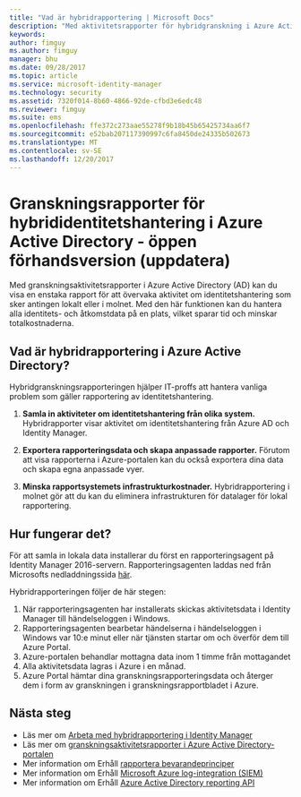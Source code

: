 ```yaml
---
title: "Vad är hybridrapportering | Microsoft Docs"
description: "Med aktivitetsrapporter för hybridgranskning i Azure Active Directory kan du se händelser som granskats såväl i molnet som lokalt."
keywords: 
author: fimguy
ms.author: fimguy
manager: bhu
ms.date: 09/28/2017
ms.topic: article
ms.service: microsoft-identity-manager
ms.technology: security
ms.assetid: 7320f014-8b60-4866-92de-cfbd3e6edc48
ms.reviewer: fimguy
ms.suite: ems
ms.openlocfilehash: ffe372c273aae55278f9b18b45b65425734aa6f7
ms.sourcegitcommit: e52bab207117390997c6fa8450de24335b502673
ms.translationtype: MT
ms.contentlocale: sv-SE
ms.lasthandoff: 12/20/2017
---
```

# <a name="hybrid-identity-management-audit-reports-in-azure-active-directory---public-previewrefresh"></a>Granskningsrapporter för hybrididentitetshantering i Azure Active Directory - öppen förhandsversion (uppdatera)
Med granskningsaktivitetsrapporter i Azure Active Directory (AD) kan du visa en enstaka rapport för att övervaka aktivitet om identitetshantering som sker antingen lokalt eller i molnet. Med den här funktionen kan du hantera alla identitets- och åtkomstdata på en plats, vilket sparar tid och minskar totalkostnaderna.

## <a name="what-is-azure-active-directory-hybrid-reporting"></a>Vad är hybridrapportering i Azure Active Directory?
Hybridgranskningsrapporteringen hjälper IT-proffs att hantera vanliga problem som gäller rapportering av identitetshantering.

1. **Samla in aktiviteter om identitetshantering från olika system.** Hybridrapporter visar aktivitet om identitetshantering från Azure AD och Identity Manager.

2. **Exportera rapporteringsdata och skapa anpassade rapporter.** Förutom att visa rapporterna i Azure-portalen kan du också exportera dina data och skapa egna anpassade vyer.

3. **Minska rapportsystemets infrastrukturkostnader.** Hybridrapportering i molnet gör att du kan du eliminera infrastrukturen för datalager för lokal rapportering.

## <a name="how-does-it-work"></a>Hur fungerar det?

För att samla in lokala data installerar du först en rapporteringsagent på Identity Manager 2016-servern. Rapporteringsagenten laddas ned från Microsofts nedladdningssida [här](https://www.microsoft.com/download/details.aspx?id=55112).

Hybridrapporteringen följer de här stegen:
1. När rapporteringsagenten har installerats skickas aktivitetsdata i Identity Manager till händelseloggen i Windows.
2. Rapporteringsagenten bearbetar händelserna i händelseloggen i Windows var 10:e minut eller när tjänsten startar om och överför dem till Azure Portal.
3. Azure-portalen behandlar mottagna data inom 1 timme från mottagandet
4. Alla aktivitetsdata lagras i Azure i en månad.
5. Azure Portal hämtar dina granskningsrapporteringsdata och återger dem i form av granskningen i granskningsrapportbladet i Azure.

## <a name="next-steps"></a>Nästa steg
- Läs mer om [Arbeta med hybridrapportering i Identity Manager](working-with-identity-manager-hybrid-reporting.md)
- Läs mer om [granskningsaktivitetsrapporter i Azure Active Directory-portalen](https://docs.microsoft.com/azure/active-directory/active-directory-reporting-activity-audit-logs)
- Mer information om Erhåll [rapportera bevarandeprinciper](https://docs.microsoft.com/azure/active-directory/active-directory-reporting-retention)
- Mer information om Erhåll [Microsoft Azure log-integration (SIEM)](https://docs.microsoft.com/azure/security/security-azure-log-integration-overview)
- Mer information om Erhåll [Azure Active Directory reporting API](https://docs.microsoft.com/azure/active-directory/active-directory-reporting-api-getting-started)
